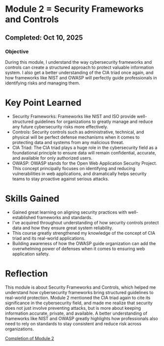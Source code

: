 # Module 2 = Security Frameworks and Controls
## Completed: Oct 10, 2025

### Objective
During this module, I understand the way cybersecurity frameworks and controls can create a structured approach to protect valuable information system.
I also get a better understanding of the CIA triad once again, and how frameworks like NIST and OWASP will perfectly guide professionals in identifying risks and managing them.

# Key Point Learned
- Security Frameworks: Frameworks like NIST and ISO provide well-structured guidelines for organizations to greatly manage and reduce any future cybersecurity risks more effectively.
- Controls: Security controls such as administrative, technical, and physical will be perfect defense mechanisms when it comes to protecting data and systems from any malicious threat.
- CIA Triad: The CIA triad plays a huge role in the cybersecurity field as a foundational principle to ensure data will remain confidential, accurate, and available for only authorized users.
- OWASP: OWASP stands for the Open Web Application Security Project. This concept principally focuses on identifying and reducing vulnerabilities in web applications, and dramatically helps security teams to stay proactive against serious attacks.

# Skills Gained
- Gained great learning on aligning security practices with well-established frameworks and standards.
- I've acquired throughout understanding of how security controls protect data and how they ensure great system reliability.
- This course greatly strengthened my knowledge of the concept of CIA triad and its real-world applications.
- Building awareness of how the OWASP guide organization can add the overwhelming power of defenses when it comes to ensuring web application safety.

# Reflection 
This module is about Security Frameworks and Controls, which helped me understand how cybersecurity frameworks bring structured guidelines to real-world protection.
Module 2 mentioned the CIA triad again to cite its significance in the cybersecurity field, and made me realize that security does not just involve preventing attacks, but is more about keeping information accurate, private, and available.
A better understanding of frameworks like NIST and OWASP greatly highlights how professionals also need to rely on standards to stay consistent and reduce risk across organizations.

[Completion of Module 2](Screenshot/Course_2_Module_2.png)

